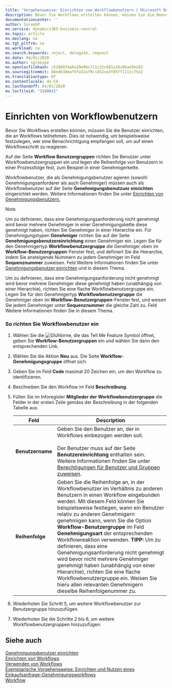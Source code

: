 ```yaml
---
title: 'Vorgehensweise: Einrichten von Workflowbenutzern | Microsoft Docs'
description: Bevor Sie Workflows erstellen können, müssen Sie die Benutzer einrichten, die an Workflows teilnehmen. Dies ist notwendig, um beispielsweise festzulegen, wer eine Benachrichtigung empfangen soll, um auf einen Workflowschritt zu reagieren.
documentationcenter: ''
author: SorenGP
ms.service: dynamics365-business-central
ms.topic: article
ms.devlang: na
ms.tgt_pltfrm: na
ms.workload: na
ms.search.keywords: reject, delegate, request
ms.date: 04/01/2020
ms.author: sgroespe
ms.openlocfilehash: c5206874a8a39e06c711c31c681a18c0bae5b183
ms.sourcegitcommit: 88e4b30eaf6fa32af0c1452ce2f85ff1111c75e2
ms.translationtype: HT
ms.contentlocale: de-CH
ms.lasthandoff: 04/01/2020
ms.locfileid: "3188031"
---
```

# <a name="set-up-workflow-users"></a>Einrichten von Workflowbenutzern
Bevor Sie Workflows erstellen können, müssen Sie die Benutzer einrichten, die an Workflows teilnehmen. Dies ist notwendig, um beispielsweise festzulegen, wer eine Benachrichtigung empfangen soll, um auf einen Workflowschritt zu reagieren.  

Auf der Seite  **Workflow Benutzergruppen** richten Sie Benutzer unter Workflowbenutzergruppen ein und legen die Reihenfolge von Benutzern in einer Prozessfolge fest, zum Beispiel in einer Genehmigerkette.  

Workflowbenutzer, die als Genehmigungsbenutzer agieren (sowohl Genehmigungsanforderer als auch Genehmiger) müssen auch als Workflowbenutzer auf der Seite **Genehmigungsbenutzuer einrichten** eingerichtet werden. Weitere Informationen finden Sie unter [Einrichten von Genehmigungsbenutzern.](across-how-to-set-up-approval-users.md)  

> [!NOTE]  
>  Um zu definieren, dass eine Genehmigungsanforderung nicht genehmigt wird bevor mehrere Genehmiger in einer Genehmigungskette diese genehmigt haben, richten Sie Genehmiger in einer Hierarchie ein. Für Genehmigungstypen **Genehmiger** richten Sie  auf der Seite **Genehmigungsbenutzereinrichtung** einen Genehmiger ein. Legen Sie für den Genehmigertyp **Workflowbenutzergruppe** die Genehmiger oben im **Workflow-Benutzergruppen**-Fenster fest, und definiert Sie die Hierarchie, indem Sie ansteigende Nummern zu jedem Genehmiger im Feld **Sequenznummer** zuweisen. Feld Weitere Informationen finden Sie unter [Genehnigungsbenutzer einrichten](across-how-to-set-up-approval-users.md) und in diesem Thema.  
>   
>  Um zu definieren, dass eine Genehmigungsanforderung nicht genehmigt wird bevor mehrere Genehmiger diese genehmigt haben (unabhängig von einer Hierarchie), richten Sie eine flache Workflowbenutzergruppe ein. Legen Sie für den Genehmigertyp **Workflowbenutzergruppe** die Genehmiger oben im **Workflow-Benutzergruppen**-Fenster fest, und weisen Sie jedem Genehmiger unter **Sequenznummer** die gleiche Zahl zu. Feld Weitere Informationen finden Sie in diesem Thema.  

### <a name="to-set-up-a-workflow-user"></a>So richten Sie Workflowbenutzer ein  

1. Wählen Sie die ![Glühbirne, die das Tell Me Feature](media/ui-search/search_small.png "Tell Me-Funktion") Symbol öffnet, geben Sie **Workflow-Benutzergruppen** ein und wählen Sie dann den entsprechenden Link.  
2. Wählen Sie die Aktion **Neu** aus. Die Seite **Workflow-Genehmigungsgruppe** öffnet sich.  
3. Geben Sie im Feld **Code** maximal 20 Zeichen ein, um den Workflow zu identifizieren.  
4. Beschreiben Sie den Workflow im Feld **Beschreibung**.  
5. Füllen Sie im Inforegister **Mitglieder der Workflowbenutzergruppe** die Felder in der ersten Zeile gemäss der Beschreibung in der folgenden Tabelle aus.  

    |Feld|Description|  
    |---------------------------------|---------------------------------------|  
    |**Benutzername**|Geben Sie den Benutzer an, der in Workflows einbezogen werden soll.<br /><br /> Der Benutzer muss auf der Seite **Benutzereinrichtung** enthalten sein. Weitere Informationen finden Sie unter [Berechtigungen für Benutzer und Gruppen zuweisen](ui-define-granular-permissions.md).|  
    |**Reihenfolge**|Geben Sie die Reihenfolge an, in der Workflowbenutzer im Verhältnis zu anderen Benutzern in einen Workflow eingebunden werden. Mit diesem Feld können Sie beispielsweise festlegen, wann ein Benutzer relativ zu anderen Genehmigern genehmigen kann, wenn Sie die Option **Workflow-Benutzergruppe** im Feld **Genehmigungsart** der entsprechenden Workflowreaktion verwenden. **TIPP:** Um zu definieren, dass eine Genehmigungsanforderung nicht genehmigt wird bevor nicht mehrere Genehmiger genehmigt haben (unabhängig von einer Hierarchie), richten Sie eine flache Workflowbenutzergruppe ein. Weisen Sie hieru allen relevanten Genehmigern dieselbe Reihenfolgenummer zu.|  
6. Wiederholen Sie Schritt 5, um weitere Workflowbenutzer zur Benutzergruppe hinzuzufügen.  
7. Wiederholen Sie die Schritte 2 bis 6, um weitere Workflowbenutzergruppen hinzuzufügen.  

## <a name="see-also"></a>Siehe auch  
[Genehmigungsbenutzer einrichten](across-how-to-set-up-approval-users.md)   
[Einrichten von Workflows](across-set-up-workflows.md)   
[Verwenden von Workflows](across-use-workflows.md)   
[Exemplarische Vorgehensweise: Einrichten und Nutzen eines Einkaufsanfrage-Genehmigungsworkflows](walkthrough-setting-up-and-using-a-purchase-approval-workflow.md)   
[Workflow](across-workflow.md)   
